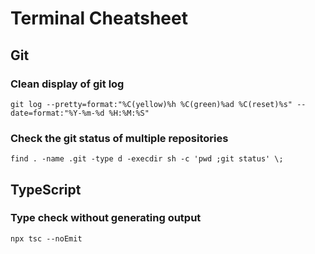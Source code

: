 # Terminal Cheatsheet

## Git

### Clean display of git log

```
git log --pretty=format:"%C(yellow)%h %C(green)%ad %C(reset)%s" --date=format:"%Y-%m-%d %H:%M:%S"
```

### Check the git status of multiple repositories

```
find . -name .git -type d -execdir sh -c 'pwd ;git status' \;
```

## TypeScript

### Type check without generating output

```
npx tsc --noEmit
```
